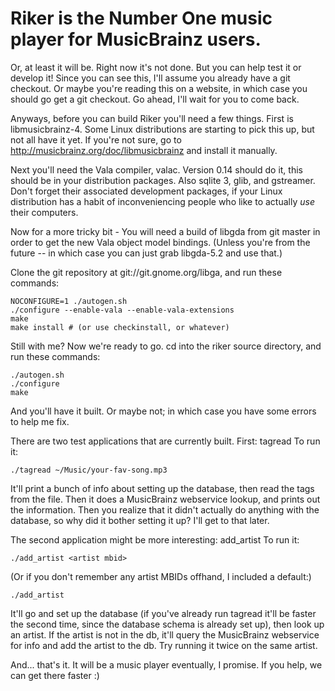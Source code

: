 Riker is the Number One music player for MusicBrainz users.
===========================================================

Or, at least it will be. Right now it's not done. But you can help test it or
develop it! Since you can see this, I'll assume you already have a git
checkout. Or maybe you're reading this on a website, in which case you should
go get a git checkout. Go ahead, I'll wait for you to come back.

Anyways, before you can build Riker you'll need a few things. First is
libmusicbrainz-4. Some Linux distributions are starting to pick this up, but
not all have it yet. If you're not sure, go to
http://musicbrainz.org/doc/libmusicbrainz and install it manually.

Next you'll need the Vala compiler, valac. Version 0.14 should do it, this
should be in your distribution packages. Also sqlite 3, glib, and gstreamer.
Don't forget their associated development packages, if your Linux distribution
has a habit of inconveniencing people who like to actually *use* their
computers.

Now for a more tricky bit - You will need a build of libgda from git master in
order to get the new Vala object model bindings. (Unless you're from the
future -- in which case you can just grab libgda-5.2 and use that.)

Clone the git repository at git://git.gnome.org/libga, and run these commands:

    NOCONFIGURE=1 ./autogen.sh
    ./configure --enable-vala --enable-vala-extensions
    make
    make install # (or use checkinstall, or whatever)

Still with me? Now we're ready to go. cd into the riker source directory, and
run these commands:

    ./autogen.sh
    ./configure
    make

And you'll have it built. Or maybe not; in which case you have some errors to
help me fix.

There are two test applications that are currently built. First: tagread
To run it:

    ./tagread ~/Music/your-fav-song.mp3

It'll print a bunch of info about setting up the database, then read the 
tags from the file. Then it does a MusicBrainz webservice lookup, and prints
out the information. Then you realize that it didn't actually do anything with
the database, so why did it bother setting it up? I'll get to that later.

The second application might be more interesting: add_artist
To run it:

    ./add_artist <artist mbid>

(Or if you don't remember any artist MBIDs offhand, I included a default:)

    ./add_artist

It'll go and set up the database (if you've already run tagread it'll be faster
the second time, since the database schema is already set up), then look up an
artist. If the artist is not in the db, it'll query the MusicBrainz webservice
for info and add the artist to the db.
Try running it twice on the same artist.

And... that's it. It will be a music player eventually, I promise.
If you help, we can get there faster :)
